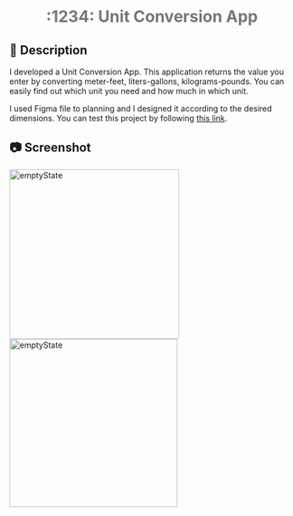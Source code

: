 <h1 align="center" style="color:#777;"> :1234: Unit Conversion App</h1>


## :memo: Description

I developed a Unit Conversion App. This application returns the value you enter by converting meter-feet, liters-gallons, kilograms-pounds. You can easily find out which unit you need and how much in which unit.

I used Figma file to planning and I designed it according to the desired dimensions. You can test this project by following [this link](https://ebrar-unit-conversion-app.netlify.app/).

## :camera: Screenshot

<p float="left">
<img src="https://user-images.githubusercontent.com/102172877/210053785-ee396d8b-1bf1-4a9a-b979-acd45ed064cc.png" alt="emptyState" width="300">
<img src="https://user-images.githubusercontent.com/102172877/210054066-8df813ee-c186-4540-8c12-b6c2d09d4cc3.png" alt="emptyState" width="297">
</p>

